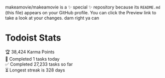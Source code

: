 makeamovie/makeamovie is a ✨ special ✨ repository because its `README.md` (this file) appears on your GitHub profile.
You can click the Preview link to take a look at your changes. darn right ya can

# Todoist Stats

<!-- TODO-IST:START -->
🏆  38,424 Karma Points           
🌸  Completed 1 tasks today           
✅  Completed 27,233 tasks so far           
⏳  Longest streak is 328 days
<!-- TODO-IST:END -->